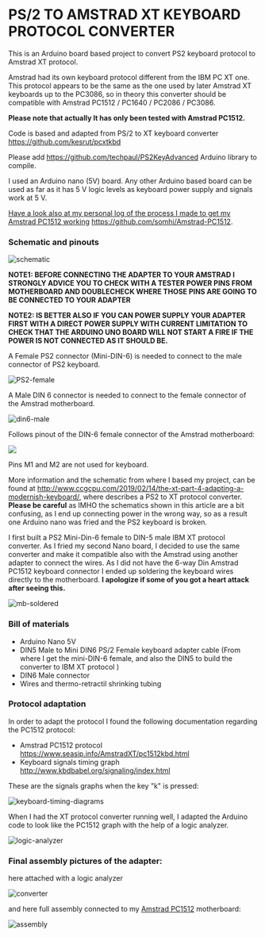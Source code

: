 # PS/2 TO AMSTRAD XT KEYBOARD PROTOCOL CONVERTER

This is an Arduino board based project to convert PS2 keyboard protocol to Amstrad XT protocol. 

Amstrad had its own keyboard protocol different from the IBM PC XT one.   This protocol appears to be the same as the one used by later Amstrad XT keyboards up to the PC3086, so in theory this converter should be compatible with Amstrad PC1512 / PC1640 / PC2086 / PC3086.

**Please note that actually It has only been tested with Amstrad PC1512.**

Code is based and adapted from PS/2 to XT keyboard converter  <https://github.com/kesrut/pcxtkbd>

Please add https://github.com/techpaul/PS2KeyAdvanced Arduino library to compile.

I used an Arduino nano (5V) board. Any other Arduino based board can be used as far as it has 5 V logic levels as keyboard power supply and signals work at 5 V.

<u>Have a look also at my personal log of the process I made to get my Amstrad PC1512 working</u> https://github.com/somhi/Amstrad-PC1512.

### Schematic and pinouts

![schematic](images/schematic.png)



**NOTE1: BEFORE CONNECTING THE ADAPTER TO YOUR AMSTRAD I STRONGLY ADVICE YOU TO CHECK WITH A TESTER POWER PINS FROM MOTHERBOARD AND DOUBLECHECK WHERE THOSE PINS ARE GOING TO BE CONNECTED TO YOUR ADAPTER**

**NOTE2: IS BETTER ALSO IF YOU CAN POWER SUPPLY YOUR ADAPTER FIRST WITH A DIRECT POWER SUPPLY WITH CURRENT LIMITATION TO CHECK THAT THE ARDUINO UNO BOARD WILL NOT START A FIRE IF THE POWER IS NOT CONNECTED AS IT SHOULD BE.**

A Female PS2 connector (Mini-DIN-6) is needed to connect to the male connector of PS2 keyboard.

![PS2-female](images/PS2-female.png)

A Male DIN 6 connector is needed to connect to the female connector of the Amstrad motherboard.

![din6-male](images/din6-male.png)



Follows pinout of the DIN-6 female connector of the Amstrad motherboard:

![](images/6way-PC1512.png)

Pins M1 and M2 are not used for keyboard.



More information and the schematic from where I based my project, can be found at http://www.ccgcpu.com/2019/02/14/the-xt-part-4-adapting-a-modernish-keyboard/, where describes a PS2 to XT protocol converter.   **Please be careful** as IMHO the schematics shown in this article are a bit confusing, as I end up connecting power in the wrong way, so as a result one Arduino nano was fried and  the PS2 keyboard is broken.

I first built a PS2 Mini-Din-6 female to DIN-5 male IBM XT protocol converter. As I fried my second Nano board, I decided to use the same converter and make it compatible also with the Amstrad using another adapter to connect the wires. As I did not have the 6-way Din Amstrad PC1512 keyboard connector I ended up soldering the keyboard wires directly to the motherboard. **I apologize if some of you got a heart attack after seeing this.**

![mb-soldered](images/mb-soldered.png)

### Bill of materials

* Arduino Nano 5V
* DIN5 Male to Mini DIN6 PS/2 Female keyboard adapter cable (From where I get the mini-DIN-6 female, and also the DIN5 to build the converter to IBM XT protocol )
* DIN6 Male connector 
* Wires and thermo-retractil shrinking tubing 

### Protocol adaptation

In order to adapt the protocol I found the following documentation regarding the PC1512 protocol:

* Amstrad PC1512 protocol <https://www.seasip.info/AmstradXT/pc1512kbd.html>
* Keyboard signals timing graph <http://www.kbdbabel.org/signaling/index.html>

These are the signals graphs when the key "k" is pressed: 

![keyboard-timing-diagrams](images/keyboard-timing-diagrams.jpg)



When I had the XT protocol converter running well, I adapted the Arduino code to look like the PC1512 graph with the help of a logic analyzer.

![logic-analyzer](images/logic-analyzer.png)



### Final assembly pictures of the adapter:

here attached with a logic analyzer

![converter](images/converter.jpg)



and here full assembly connected to my [Amstrad PC1512](https://github.com/somhi/Amstrad-PC1512) motherboard:

![assembly](images/assembly.jpg)